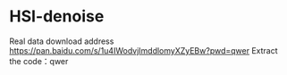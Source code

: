 # HSI-denoise
Real data download address
https://pan.baidu.com/s/1u4IWodvjImddlomyXZyEBw?pwd=qwer 
Extract the code：qwer
